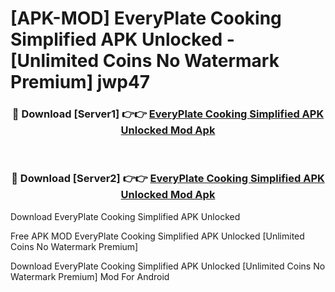 # [APK-MOD] EveryPlate  Cooking Simplified APK Unlocked - [Unlimited Coins No Watermark Premium] jwp47



<div align="center">
<h3>🔴 Download [Server1] 👉👉 <a href="https://momento.my/?title=EveryPlate__Cooking_Simplified_APK_Unlocked">EveryPlate  Cooking Simplified APK Unlocked Mod Apk</a></h3><br>

<h3>🔴 Download [Server2] 👉👉 <a href="https://momento.my/?title=EveryPlate__Cooking_Simplified_APK_Unlocked">EveryPlate  Cooking Simplified APK Unlocked Mod Apk</a></h3>
</div>



Download EveryPlate  Cooking Simplified APK Unlocked 

Free APK MOD EveryPlate  Cooking Simplified APK Unlocked [Unlimited Coins No Watermark Premium]

Download EveryPlate  Cooking Simplified APK Unlocked [Unlimited Coins No Watermark Premium] Mod For Android
